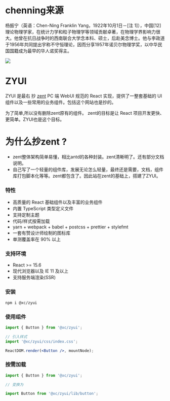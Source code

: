 # chenning来源
杨振宁（英语：Chen-Ning Franklin Yang，1922年10月1日－[注 1]），中国[12]理论物理学家，在统计力学和粒子物理学等领域贡献卓著，在物理学界影响力很大。他曾在抗日战争时的西南联合大学念本科、硕士，后赴美念博士。他与李政道于1956年共同提出宇称不守恒理论，因而分享1957年诺贝尔物理学奖，以中华民国国籍成为最早的华人诺奖得主。     

![](https://upload.wikimedia.org/wikipedia/commons/thumb/f/f8/CNYang.jpg/200px-CNYang.jpg)

# ZYUI

ZYUI 是最右 抄 [zent](https://youzan.github.io/zent/) PC 端 WebUI 规范的 React 实现，提供了一整套基础的 UI 组件以及一些常用的业务组件。包括这个网站也是抄的。

为了简单,所以没有删除zent原有的组件。
zent的目标是让 React 项目开发更快、更简单。ZYUI也是这个目标。         


# 为什么抄zent ?
* zent整体架构简单易懂，相比antd的各种封装。zent清晰明了。还有部分文档说明。
* 自己写了一个轻量的组件库，发展无论怎么轻量，最终还是需要，文档，组件库打包脚本化等等。zent都包含了。因此站在zent的基础上，搭建了ZYUI。

### 特性

* 高质量的 React 基础组件以及丰富的业务组件
* 内置 TypeScript 类型定义文件
* 支持定制主题
* 代码/样式按需加载
* yarn + webpack + babel + postcss + prettier + stylefmt
* 一套有赞设计师绘制的图标库
* 单测覆盖率在 90% 以上

### 支持环境

* React >= 15.6
* 现代浏览器以及 IE 11 及以上
* 支持服务端渲染(SSR)

### 安装

```bash
npm i @xc/zyui
```

### 使用组件

```jsx
import { Button } from '@xc/zyui';

// 引入样式
import '@xc/zyui/css/index.css';

ReactDOM.render(<Button />, mountNode);
```

### 按需加载

<!-- [babel-plugin-zent](babel-plugin-zent) 这个 babel 插件可以帮助减小打包文件的大小，原理是自动做了类似下面的代码变换。 -->

```js
import { Button } from '@xc/zyui';

// 变换为

import Button from '@xc/zyui/lib/button';
```
<!-- 
适用于基于 ZYUI 开发的组件库，以及对 ZYUI 使用量较少的项目。详细使用帮助请看[插件的文档](babel-plugin-zent)。 -->


